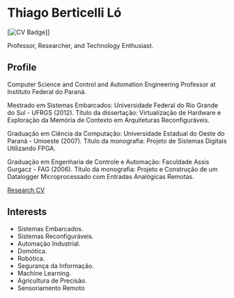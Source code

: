 # Thiago Berticelli Ló
[![CV Badge](http://lattes.cnpq.br/6935444785347377)]]

Professor, Researcher, and Technology Enthusiast.

## Profile
Computer Science and Control and Automation Engineering Professor at Instituto Federal do Paraná.

Mestrado em Sistemas Embarcados:
Universidade Federal do Rio Grande do Sul - UFRGS (2012).
Título da dissertação: Virtualização de Hardware e Exploração da Memória de Contexto em Arquiteturas Reconfiguráveis.

Graduação em Ciência da Computação:
Universidade Estadual do Oeste do Paraná - Unioeste (2007).
Título da monografia: Projeto de Sistemas Digitais Utilizando FPGA.

Graduação em Engenharia de Controle e Automação:
Faculdade Assis Gurgacz - FAG (2006).
Título da monografia: Projeto e Construção de um Datalogger Microprocessado com Entradas Analógicas Remotas.

[Research CV](http://lattes.cnpq.br/6935444785347377)
## Interests
* Sistemas Embarcados.
* Sistemas Reconfiguráveis.
* Automação Industrial.
* Domótica.
* Robótica.
* Segurança da Informação.
* Machine Learning.
* Agricultura de Precisão.
* Sensoriamento Remoto

<!--
**losaum/losaum** is a ✨ _special_ ✨ repository because its `README.md` (this file) appears on your GitHub profile.

Here are some ideas to get you started:

- 🔭 I’m currently working on ...
- 🌱 I’m currently learning ...
- 👯 I’m looking to collaborate on ...
- 🤔 I’m looking for help with ...
- 💬 Ask me about ...
- 📫 How to reach me: ...
- 😄 Pronouns: ...
- ⚡ Fun fact: ...
-->
